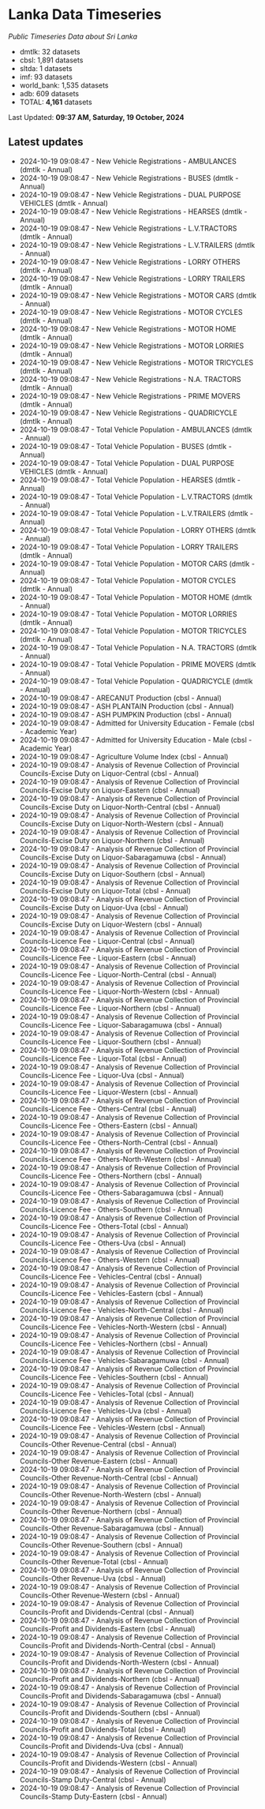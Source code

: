 # Lanka Data Timeseries
*Public Timeseries Data about Sri Lanka*

* dmtlk: 32 datasets
* cbsl: 1,891 datasets
* sltda: 1 datasets
* imf: 93 datasets
* world_bank: 1,535 datasets
* adb: 609 datasets
* TOTAL: **4,161** datasets

Last Updated: **09:37 AM, Saturday, 19 October, 2024**

## Latest updates

* 2024-10-19 09:08:47 - New Vehicle Registrations - AMBULANCES (dmtlk - Annual)
* 2024-10-19 09:08:47 - New Vehicle Registrations - BUSES (dmtlk - Annual)
* 2024-10-19 09:08:47 - New Vehicle Registrations - DUAL PURPOSE VEHICLES (dmtlk - Annual)
* 2024-10-19 09:08:47 - New Vehicle Registrations - HEARSES (dmtlk - Annual)
* 2024-10-19 09:08:47 - New Vehicle Registrations - L.V.TRACTORS (dmtlk - Annual)
* 2024-10-19 09:08:47 - New Vehicle Registrations - L.V.TRAILERS (dmtlk - Annual)
* 2024-10-19 09:08:47 - New Vehicle Registrations - LORRY OTHERS (dmtlk - Annual)
* 2024-10-19 09:08:47 - New Vehicle Registrations - LORRY TRAILERS (dmtlk - Annual)
* 2024-10-19 09:08:47 - New Vehicle Registrations - MOTOR CARS (dmtlk - Annual)
* 2024-10-19 09:08:47 - New Vehicle Registrations - MOTOR CYCLES (dmtlk - Annual)
* 2024-10-19 09:08:47 - New Vehicle Registrations - MOTOR HOME (dmtlk - Annual)
* 2024-10-19 09:08:47 - New Vehicle Registrations - MOTOR LORRIES (dmtlk - Annual)
* 2024-10-19 09:08:47 - New Vehicle Registrations - MOTOR TRICYCLES (dmtlk - Annual)
* 2024-10-19 09:08:47 - New Vehicle Registrations - N.A. TRACTORS (dmtlk - Annual)
* 2024-10-19 09:08:47 - New Vehicle Registrations - PRIME MOVERS (dmtlk - Annual)
* 2024-10-19 09:08:47 - New Vehicle Registrations - QUADRICYCLE (dmtlk - Annual)
* 2024-10-19 09:08:47 - Total Vehicle Population - AMBULANCES (dmtlk - Annual)
* 2024-10-19 09:08:47 - Total Vehicle Population - BUSES (dmtlk - Annual)
* 2024-10-19 09:08:47 - Total Vehicle Population - DUAL PURPOSE VEHICLES (dmtlk - Annual)
* 2024-10-19 09:08:47 - Total Vehicle Population - HEARSES (dmtlk - Annual)
* 2024-10-19 09:08:47 - Total Vehicle Population - L.V.TRACTORS (dmtlk - Annual)
* 2024-10-19 09:08:47 - Total Vehicle Population - L.V.TRAILERS (dmtlk - Annual)
* 2024-10-19 09:08:47 - Total Vehicle Population - LORRY OTHERS (dmtlk - Annual)
* 2024-10-19 09:08:47 - Total Vehicle Population - LORRY TRAILERS (dmtlk - Annual)
* 2024-10-19 09:08:47 - Total Vehicle Population - MOTOR CARS (dmtlk - Annual)
* 2024-10-19 09:08:47 - Total Vehicle Population - MOTOR CYCLES (dmtlk - Annual)
* 2024-10-19 09:08:47 - Total Vehicle Population - MOTOR HOME (dmtlk - Annual)
* 2024-10-19 09:08:47 - Total Vehicle Population - MOTOR LORRIES (dmtlk - Annual)
* 2024-10-19 09:08:47 - Total Vehicle Population - MOTOR TRICYCLES (dmtlk - Annual)
* 2024-10-19 09:08:47 - Total Vehicle Population - N.A. TRACTORS (dmtlk - Annual)
* 2024-10-19 09:08:47 - Total Vehicle Population - PRIME MOVERS (dmtlk - Annual)
* 2024-10-19 09:08:47 - Total Vehicle Population - QUADRICYCLE (dmtlk - Annual)
* 2024-10-19 09:08:47 - ARECANUT Production (cbsl - Annual)
* 2024-10-19 09:08:47 - ASH PLANTAIN Production (cbsl - Annual)
* 2024-10-19 09:08:47 - ASH PUMPKIN Production (cbsl - Annual)
* 2024-10-19 09:08:47 - Admitted for University Education - Female (cbsl - Academic Year)
* 2024-10-19 09:08:47 - Admitted for University Education - Male (cbsl - Academic Year)
* 2024-10-19 09:08:47 - Agriculture Volume Index (cbsl - Annual)
* 2024-10-19 09:08:47 - Analysis of Revenue Collection of Provincial Councils-Excise Duty on Liquor-Central (cbsl - Annual)
* 2024-10-19 09:08:47 - Analysis of Revenue Collection of Provincial Councils-Excise Duty on Liquor-Eastern (cbsl - Annual)
* 2024-10-19 09:08:47 - Analysis of Revenue Collection of Provincial Councils-Excise Duty on Liquor-North-Central (cbsl - Annual)
* 2024-10-19 09:08:47 - Analysis of Revenue Collection of Provincial Councils-Excise Duty on Liquor-North-Western (cbsl - Annual)
* 2024-10-19 09:08:47 - Analysis of Revenue Collection of Provincial Councils-Excise Duty on Liquor-Northern (cbsl - Annual)
* 2024-10-19 09:08:47 - Analysis of Revenue Collection of Provincial Councils-Excise Duty on Liquor-Sabaragamuwa (cbsl - Annual)
* 2024-10-19 09:08:47 - Analysis of Revenue Collection of Provincial Councils-Excise Duty on Liquor-Southern (cbsl - Annual)
* 2024-10-19 09:08:47 - Analysis of Revenue Collection of Provincial Councils-Excise Duty on Liquor-Total (cbsl - Annual)
* 2024-10-19 09:08:47 - Analysis of Revenue Collection of Provincial Councils-Excise Duty on Liquor-Uva (cbsl - Annual)
* 2024-10-19 09:08:47 - Analysis of Revenue Collection of Provincial Councils-Excise Duty on Liquor-Western (cbsl - Annual)
* 2024-10-19 09:08:47 - Analysis of Revenue Collection of Provincial Councils-Licence Fee - Liquor-Central (cbsl - Annual)
* 2024-10-19 09:08:47 - Analysis of Revenue Collection of Provincial Councils-Licence Fee - Liquor-Eastern (cbsl - Annual)
* 2024-10-19 09:08:47 - Analysis of Revenue Collection of Provincial Councils-Licence Fee - Liquor-North-Central (cbsl - Annual)
* 2024-10-19 09:08:47 - Analysis of Revenue Collection of Provincial Councils-Licence Fee - Liquor-North-Western (cbsl - Annual)
* 2024-10-19 09:08:47 - Analysis of Revenue Collection of Provincial Councils-Licence Fee - Liquor-Northern (cbsl - Annual)
* 2024-10-19 09:08:47 - Analysis of Revenue Collection of Provincial Councils-Licence Fee - Liquor-Sabaragamuwa (cbsl - Annual)
* 2024-10-19 09:08:47 - Analysis of Revenue Collection of Provincial Councils-Licence Fee - Liquor-Southern (cbsl - Annual)
* 2024-10-19 09:08:47 - Analysis of Revenue Collection of Provincial Councils-Licence Fee - Liquor-Total (cbsl - Annual)
* 2024-10-19 09:08:47 - Analysis of Revenue Collection of Provincial Councils-Licence Fee - Liquor-Uva (cbsl - Annual)
* 2024-10-19 09:08:47 - Analysis of Revenue Collection of Provincial Councils-Licence Fee - Liquor-Western (cbsl - Annual)
* 2024-10-19 09:08:47 - Analysis of Revenue Collection of Provincial Councils-Licence Fee - Others-Central (cbsl - Annual)
* 2024-10-19 09:08:47 - Analysis of Revenue Collection of Provincial Councils-Licence Fee - Others-Eastern (cbsl - Annual)
* 2024-10-19 09:08:47 - Analysis of Revenue Collection of Provincial Councils-Licence Fee - Others-North-Central (cbsl - Annual)
* 2024-10-19 09:08:47 - Analysis of Revenue Collection of Provincial Councils-Licence Fee - Others-North-Western (cbsl - Annual)
* 2024-10-19 09:08:47 - Analysis of Revenue Collection of Provincial Councils-Licence Fee - Others-Northern (cbsl - Annual)
* 2024-10-19 09:08:47 - Analysis of Revenue Collection of Provincial Councils-Licence Fee - Others-Sabaragamuwa (cbsl - Annual)
* 2024-10-19 09:08:47 - Analysis of Revenue Collection of Provincial Councils-Licence Fee - Others-Southern (cbsl - Annual)
* 2024-10-19 09:08:47 - Analysis of Revenue Collection of Provincial Councils-Licence Fee - Others-Total (cbsl - Annual)
* 2024-10-19 09:08:47 - Analysis of Revenue Collection of Provincial Councils-Licence Fee - Others-Uva (cbsl - Annual)
* 2024-10-19 09:08:47 - Analysis of Revenue Collection of Provincial Councils-Licence Fee - Others-Western (cbsl - Annual)
* 2024-10-19 09:08:47 - Analysis of Revenue Collection of Provincial Councils-Licence Fee - Vehicles-Central (cbsl - Annual)
* 2024-10-19 09:08:47 - Analysis of Revenue Collection of Provincial Councils-Licence Fee - Vehicles-Eastern (cbsl - Annual)
* 2024-10-19 09:08:47 - Analysis of Revenue Collection of Provincial Councils-Licence Fee - Vehicles-North-Central (cbsl - Annual)
* 2024-10-19 09:08:47 - Analysis of Revenue Collection of Provincial Councils-Licence Fee - Vehicles-North-Western (cbsl - Annual)
* 2024-10-19 09:08:47 - Analysis of Revenue Collection of Provincial Councils-Licence Fee - Vehicles-Northern (cbsl - Annual)
* 2024-10-19 09:08:47 - Analysis of Revenue Collection of Provincial Councils-Licence Fee - Vehicles-Sabaragamuwa (cbsl - Annual)
* 2024-10-19 09:08:47 - Analysis of Revenue Collection of Provincial Councils-Licence Fee - Vehicles-Southern (cbsl - Annual)
* 2024-10-19 09:08:47 - Analysis of Revenue Collection of Provincial Councils-Licence Fee - Vehicles-Total (cbsl - Annual)
* 2024-10-19 09:08:47 - Analysis of Revenue Collection of Provincial Councils-Licence Fee - Vehicles-Uva (cbsl - Annual)
* 2024-10-19 09:08:47 - Analysis of Revenue Collection of Provincial Councils-Licence Fee - Vehicles-Western (cbsl - Annual)
* 2024-10-19 09:08:47 - Analysis of Revenue Collection of Provincial Councils-Other Revenue-Central (cbsl - Annual)
* 2024-10-19 09:08:47 - Analysis of Revenue Collection of Provincial Councils-Other Revenue-Eastern (cbsl - Annual)
* 2024-10-19 09:08:47 - Analysis of Revenue Collection of Provincial Councils-Other Revenue-North-Central (cbsl - Annual)
* 2024-10-19 09:08:47 - Analysis of Revenue Collection of Provincial Councils-Other Revenue-North-Western (cbsl - Annual)
* 2024-10-19 09:08:47 - Analysis of Revenue Collection of Provincial Councils-Other Revenue-Northern (cbsl - Annual)
* 2024-10-19 09:08:47 - Analysis of Revenue Collection of Provincial Councils-Other Revenue-Sabaragamuwa (cbsl - Annual)
* 2024-10-19 09:08:47 - Analysis of Revenue Collection of Provincial Councils-Other Revenue-Southern (cbsl - Annual)
* 2024-10-19 09:08:47 - Analysis of Revenue Collection of Provincial Councils-Other Revenue-Total (cbsl - Annual)
* 2024-10-19 09:08:47 - Analysis of Revenue Collection of Provincial Councils-Other Revenue-Uva (cbsl - Annual)
* 2024-10-19 09:08:47 - Analysis of Revenue Collection of Provincial Councils-Other Revenue-Western (cbsl - Annual)
* 2024-10-19 09:08:47 - Analysis of Revenue Collection of Provincial Councils-Profit and Dividends-Central (cbsl - Annual)
* 2024-10-19 09:08:47 - Analysis of Revenue Collection of Provincial Councils-Profit and Dividends-Eastern (cbsl - Annual)
* 2024-10-19 09:08:47 - Analysis of Revenue Collection of Provincial Councils-Profit and Dividends-North-Central (cbsl - Annual)
* 2024-10-19 09:08:47 - Analysis of Revenue Collection of Provincial Councils-Profit and Dividends-North-Western (cbsl - Annual)
* 2024-10-19 09:08:47 - Analysis of Revenue Collection of Provincial Councils-Profit and Dividends-Northern (cbsl - Annual)
* 2024-10-19 09:08:47 - Analysis of Revenue Collection of Provincial Councils-Profit and Dividends-Sabaragamuwa (cbsl - Annual)
* 2024-10-19 09:08:47 - Analysis of Revenue Collection of Provincial Councils-Profit and Dividends-Southern (cbsl - Annual)
* 2024-10-19 09:08:47 - Analysis of Revenue Collection of Provincial Councils-Profit and Dividends-Total (cbsl - Annual)
* 2024-10-19 09:08:47 - Analysis of Revenue Collection of Provincial Councils-Profit and Dividends-Uva (cbsl - Annual)
* 2024-10-19 09:08:47 - Analysis of Revenue Collection of Provincial Councils-Profit and Dividends-Western (cbsl - Annual)
* 2024-10-19 09:08:47 - Analysis of Revenue Collection of Provincial Councils-Stamp Duty-Central (cbsl - Annual)
* 2024-10-19 09:08:47 - Analysis of Revenue Collection of Provincial Councils-Stamp Duty-Eastern (cbsl - Annual)
